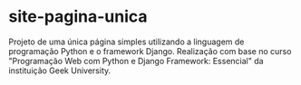 # site-pagina-unica
Projeto de uma única página simples utilizando a linguagem de programação Python e o framework Django. Realização com base no curso "Programação Web com Python e Django Framework: Essencial" da instituição Geek University.
